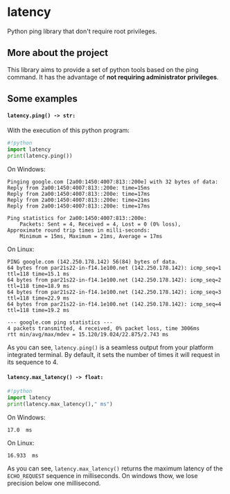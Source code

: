 # latency
Python ping library that don't require root privileges.
## More about the project
This library aims to provide a set of python tools based on the ping command.
It has the advantage of __not requiring administrator privileges__.
## Some examples
#### `latency.ping() -> str:`
With the execution of this python program:
```python
#!python
import latency
print(latency.ping())
```
On Windows:
```console 
Pinging google.com [2a00:1450:4007:813::200e] with 32 bytes of data:
Reply from 2a00:1450:4007:813::200e: time=15ms
Reply from 2a00:1450:4007:813::200e: time=17ms
Reply from 2a00:1450:4007:813::200e: time=21ms
Reply from 2a00:1450:4007:813::200e: time=17ms

Ping statistics for 2a00:1450:4007:813::200e:
    Packets: Sent = 4, Received = 4, Lost = 0 (0% loss),
Approximate round trip times in milli-seconds:
    Minimum = 15ms, Maximum = 21ms, Average = 17ms
```
On Linux:
```console
PING google.com (142.250.178.142) 56(84) bytes of data.
64 bytes from par21s22-in-f14.1e100.net (142.250.178.142): icmp_seq=1 ttl=118 time=15.1 ms
64 bytes from par21s22-in-f14.1e100.net (142.250.178.142): icmp_seq=2 ttl=118 time=18.9 ms
64 bytes from par21s22-in-f14.1e100.net (142.250.178.142): icmp_seq=3 ttl=118 time=22.9 ms
64 bytes from par21s22-in-f14.1e100.net (142.250.178.142): icmp_seq=4 ttl=118 time=19.2 ms

--- google.com ping statistics ---
4 packets transmitted, 4 received, 0% packet loss, time 3006ms
rtt min/avg/max/mdev = 15.120/19.024/22.875/2.743 ms
```
As you can see, `latency.ping()` is a seamless output from your platform integrated terminal.
By default, it sets the number of times it will request in its sequence to 4.
#### `latency.max_latency() -> float:`
```python
#!python
import latency
print(latency.max_latency()," ms")
```
On Windows:
```console
17.0  ms
```
On Linux:
```console
16.933  ms
```
As you can see, `latency.max_latency()` returns the maximum latency of the `ECHO_REQUEST` sequence in milliseconds.
On windows thow, we lose precision below one millisecond.

